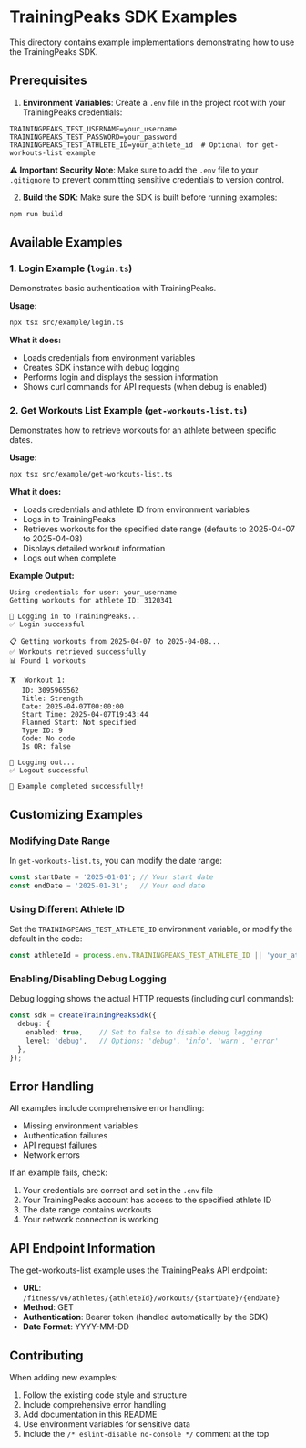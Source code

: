 # TrainingPeaks SDK Examples

This directory contains example implementations demonstrating how to use the TrainingPeaks SDK.

## Prerequisites

1. **Environment Variables**: Create a `.env` file in the project root with your TrainingPeaks credentials:

```env
TRAININGPEAKS_TEST_USERNAME=your_username
TRAININGPEAKS_TEST_PASSWORD=your_password
TRAININGPEAKS_TEST_ATHLETE_ID=your_athlete_id  # Optional for get-workouts-list example
```

**⚠️ Important Security Note**: Make sure to add the `.env` file to your `.gitignore` to prevent committing sensitive credentials to version control.

2. **Build the SDK**: Make sure the SDK is built before running examples:

```bash
npm run build
```

## Available Examples

### 1. Login Example (`login.ts`)

Demonstrates basic authentication with TrainingPeaks.

**Usage:**
```bash
npx tsx src/example/login.ts
```

**What it does:**
- Loads credentials from environment variables
- Creates SDK instance with debug logging
- Performs login and displays the session information
- Shows curl commands for API requests (when debug is enabled)

### 2. Get Workouts List Example (`get-workouts-list.ts`)

Demonstrates how to retrieve workouts for an athlete between specific dates.

**Usage:**
```bash
npx tsx src/example/get-workouts-list.ts
```

**What it does:**
- Loads credentials and athlete ID from environment variables
- Logs in to TrainingPeaks
- Retrieves workouts for the specified date range (defaults to 2025-04-07 to 2025-04-08)
- Displays detailed workout information
- Logs out when complete

**Example Output:**
```
Using credentials for user: your_username
Getting workouts for athlete ID: 3120341

🔐 Logging in to TrainingPeaks...
✅ Login successful

📋 Getting workouts from 2025-04-07 to 2025-04-08...
✅ Workouts retrieved successfully
📊 Found 1 workouts

🏋️  Workout 1:
   ID: 3095965562
   Title: Strength
   Date: 2025-04-07T00:00:00
   Start Time: 2025-04-07T19:43:44
   Planned Start: Not specified
   Type ID: 9
   Code: No code
   Is OR: false

🚪 Logging out...
✅ Logout successful

🎉 Example completed successfully!
```

## Customizing Examples

### Modifying Date Range

In `get-workouts-list.ts`, you can modify the date range:

```typescript
const startDate = '2025-01-01'; // Your start date
const endDate = '2025-01-31';   // Your end date
```

### Using Different Athlete ID

Set the `TRAININGPEAKS_TEST_ATHLETE_ID` environment variable, or modify the default in the code:

```typescript
const athleteId = process.env.TRAININGPEAKS_TEST_ATHLETE_ID || 'your_athlete_id';
```

### Enabling/Disabling Debug Logging

Debug logging shows the actual HTTP requests (including curl commands):

```typescript
const sdk = createTrainingPeaksSdk({
  debug: {
    enabled: true,    // Set to false to disable debug logging
    level: 'debug',   // Options: 'debug', 'info', 'warn', 'error'
  },
});
```

## Error Handling

All examples include comprehensive error handling:

- Missing environment variables
- Authentication failures
- API request failures
- Network errors

If an example fails, check:

1. Your credentials are correct and set in the `.env` file
2. Your TrainingPeaks account has access to the specified athlete ID
3. The date range contains workouts
4. Your network connection is working

## API Endpoint Information

The get-workouts-list example uses the TrainingPeaks API endpoint:
- **URL**: `/fitness/v6/athletes/{athleteId}/workouts/{startDate}/{endDate}`
- **Method**: GET
- **Authentication**: Bearer token (handled automatically by the SDK)
- **Date Format**: YYYY-MM-DD

## Contributing

When adding new examples:

1. Follow the existing code style and structure
2. Include comprehensive error handling
3. Add documentation in this README
4. Use environment variables for sensitive data
5. Include the `/* eslint-disable no-console */` comment at the top
